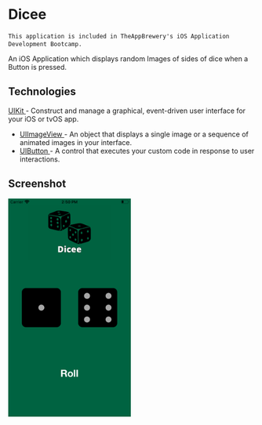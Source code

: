 #  Dicee
    This application is included in TheAppBrewery's iOS Application Development Bootcamp.
An iOS Application which displays random Images of sides of dice when a Button is pressed.

## Technologies
<a href="https://developer.apple.com/documentation/uikit"> UIKit </a> - Construct and manage a graphical, event-driven user interface for your iOS or tvOS app.
- <a href="https://developer.apple.com/documentation/uikit/uiimageview"> UIImageView </a> - An object that displays a single image or a sequence of animated images in your interface.
- <a href="https://developer.apple.com/documentation/uikit/uibutton"> UIButton </a> - A control that executes your custom code in response to user interactions.

## Screenshot
<img src="HomeScreen.png" width="250">
